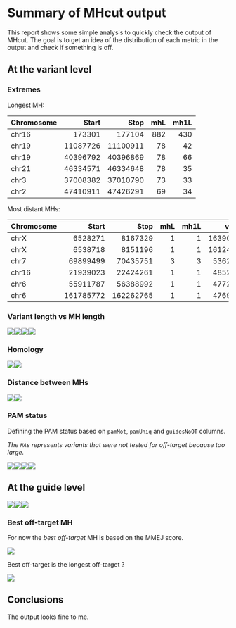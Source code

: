 Summary of MHcut output
=======================

This report shows some simple analysis to quickly check the output of MHcut. The goal is to get an idea of the distribution of each metric in the output and check if something is off.

At the variant level
--------------------

### Extremes

Longest MH:

| Chromosome |     Start|      Stop|  mhL|  mh1L|
|:-----------|---------:|---------:|----:|-----:|
| chr16      |    173301|    177104|  882|   430|
| chr19      |  11087726|  11100911|   78|    42|
| chr19      |  40396792|  40396869|   78|    66|
| chr21      |  46334571|  46334648|   78|    35|
| chr3       |  37008382|  37010790|   73|    33|
| chr2       |  47410911|  47426291|   69|    34|

Most distant MHs:

| Chromosome |      Start|       Stop|  mhL|  mh1L|     varL|   mhDist|
|:-----------|----------:|----------:|----:|-----:|--------:|--------:|
| chrX       |    6528271|    8167329|    1|     1|  1639059|  1639058|
| chrX       |    6538718|    8151196|    1|     1|  1612479|  1612478|
| chr7       |   69899499|   70435751|    3|     3|   536253|   536250|
| chr16      |   21939023|   22424261|    1|     1|   485239|   485238|
| chr6       |   55911787|   56388992|    1|     1|   477206|   477205|
| chr6       |  161785772|  162262765|    1|     1|   476994|   476993|

### Variant length vs MH length

![](summaryOutput_files/figure-markdown_github/var-1.png)![](summaryOutput_files/figure-markdown_github/var-2.png)![](summaryOutput_files/figure-markdown_github/var-3.png)![](summaryOutput_files/figure-markdown_github/var-4.png)

### Homology

![](summaryOutput_files/figure-markdown_github/hom-1.png)![](summaryOutput_files/figure-markdown_github/hom-2.png)

### Distance between MHs

![](summaryOutput_files/figure-markdown_github/mhdist-1.png)![](summaryOutput_files/figure-markdown_github/mhdist-2.png)

### PAM status

Defining the PAM status based on `pamMot`, `pamUniq` and `guidesNoOT` columns.

*The `NA`s represents variants that were not tested for off-target because too large.*

![](summaryOutput_files/figure-markdown_github/pam-1.png)![](summaryOutput_files/figure-markdown_github/pam-2.png)![](summaryOutput_files/figure-markdown_github/pam-3.png)![](summaryOutput_files/figure-markdown_github/pam-4.png)

At the guide level
------------------

![](summaryOutput_files/figure-markdown_github/guidespam-1.png)![](summaryOutput_files/figure-markdown_github/guidespam-2.png)![](summaryOutput_files/figure-markdown_github/guidespam-3.png)

### Best off-target MH

For now the *best off-target* MH is based on the MMEJ score.

![](summaryOutput_files/figure-markdown_github/best-1.png)

Best off-target is the longest off-target ?

![](summaryOutput_files/figure-markdown_github/botsize-1.png)

Conclusions
-----------

The output looks fine to me.
